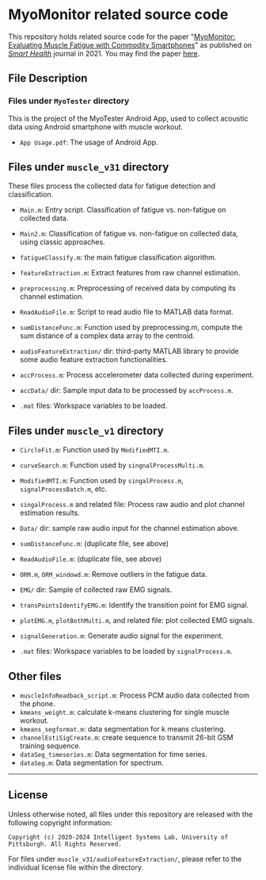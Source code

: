 # MyoMonitor related source code

This repository holds related source code for the paper
"[MyoMonitor: Evaluating Muscle Fatigue with Commodity Smartphones](https://pittisl.github.io/publication/2021-myomonitor/)"
as published on [*Smart Health*](https://www.sciencedirect.com/journal/smart-health)
journal in 2021. You may find the paper [here](https://doi.org/10.1016/j.smhl.2020.100175).

## File Description

### Files under `MyoTester` directory

This is the project of the MyoTester Android App,
used to collect acoustic data using Android smartphone
with muscle workout.

* `App Usage.pdf`: The usage of Android App.

## Files under `muscle_v31` directory

These files process the collected data for fatigue
detection and classification.

* `Main.m`: Entry script. Classification of fatigue vs. non-fatigue on collected data.
* `Main2.m`: Classification of fatigue vs. non-fatigue on collected data, using classic approaches.
* `fatigueClassify.m`: the main fatigue classification algorithm.
* `featureExtraction.m`: Extract features from raw channel estimation.
* `preprocessing.m`: Preprocessing of received data by computing its channel estimation.
* `ReadAudioFile.m`: Script to read audio file to MATLAB data format.
* `sumDistanceFunc.m`: Function used by preprocessing.m, compute the sum distance of a complex data array to the centroid.

* `audioFeatureExtraction/` dir: third-party MATLAB library to provide some audio feature extraction functionalities.

* `accProcess.m`: Process accelerometer data collected during experiment.
* `accData/` dir: Sample input data to be processed by `accProcess.m`.

* `.mat` files: Workspace variables to be loaded.

## Files under `muscle_v1` directory

* `CircleFit.m`: Function used by `ModifiedMTI.m`.
* `curveSearch.m`: Function used by `singnalProcessMulti.m`.
* `ModifiedMTI.m`: Function used by `singalProcess.m`, `signalProcessBatch.m`, etc.
* `singalProcess.m` and related file: Process raw audio and plot channel estimation results.
* `Data/` dir: sample raw audio input for the channel estimation above.
* `sumDistanceFunc.m`: (duplicate file, see above)
* `ReadAudioFile.m`: (duplicate file, see above)
* `ORM.m`, `ORM_windowd.m`: Remove outliers in the fatigue data.

* `EMG/` dir: Sample of collected raw EMG signals.
* `transPointsIdentifyEMG.m`: Identify the transition point for EMG signal.
* `plotEMG.m`, `plotBothMulti.m`, and related file: plot collected EMG signals.

* `signalGeneration.m`: Generate audio signal for the experiment.

* `.mat` files: Workspace variables to be loaded by `signalProcess.m`.

## Other files

* `muscleInfoReadback_script.m`: Process PCM audio data collected from the phone.
* `kmeans_weight.m`: calculate k-means clustering for single muscle workout.
* `kmeans_segformat.m`: data segmentation for k means clustering.
* `channelEstiSigCreate.m`: create sequence to transmit 26-bit GSM training sequence.
* `dataSeg_timeseries.m`: Data segmentation for time series.
* `dataSeg.m`: Data segmentation for spectrum.

* * *

## License

Unless otherwise noted, all files under this repository are released with the following copyright information:

```
Copyright (c) 2020-2024 Intelligent Systems Lab, University of Pittsburgh. All Rights Reserved.
```

For files under `muscle_v31/audioFeatureExtraction/`, please refer to the individual license file within the directory.
